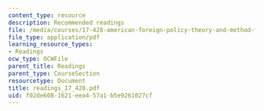 ```yaml
---
content_type: resource
description: Recommended readings
file: /media/courses/17-428-american-foreign-policy-theory-and-method-fall-2004/f02de6081621eea457a1b5e9261027cf_readings_17_428.pdf
file_type: application/pdf
learning_resource_types:
- Readings
ocw_type: OCWFile
parent_title: Readings
parent_type: CourseSection
resourcetype: Document
title: readings_17_428.pdf
uid: f02de608-1621-eea4-57a1-b5e9261027cf
---
```

